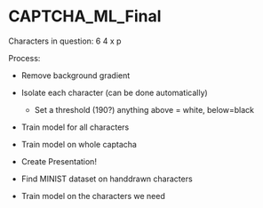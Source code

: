 # CAPTCHA_ML_Final

Characters in question:
 6
 4
 x
 p




Process:
- Remove background gradient
- Isolate each character (can be done automatically)
   - Set a threshold (190?) anything above = white, below=black
- Train model for all characters
- Train model on whole captacha
- Create Presentation!


- Find MINIST dataset on handdrawn characters
- Train model on the characters we need
